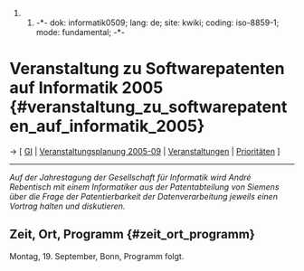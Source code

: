 1.  1.  -\*- dok: informatik0509; lang: de; site: kwiki; coding:
        iso-8859-1; mode: fundamental; -\*-

# Veranstaltung zu Softwarepatenten auf Informatik 2005 {#veranstaltung_zu_softwarepatenten_auf_informatik_2005}

-\> \[ [ GI](SwpatgievDe "wikilink") \| [ Veranstaltungsplanung
2005-09](Penmi0509En "wikilink") \| [
Veranstaltungen](SwpatpenmiDe "wikilink") \| [
Prioritäten](FfiiprojPriorEn "wikilink") \]

------------------------------------------------------------------------

*Auf der Jahrestagung der Gesellschaft für Informatik wird André
Rebentisch mit einem Informatiker aus der Patentabteilung von Siemens
über die Frage der Patentierbarkeit der Datenverarbeitung jeweils einen
Vortrag halten und diskutieren.*

## Zeit, Ort, Programm {#zeit_ort_programm}

Montag, 19. September, Bonn, Programm folgt.
